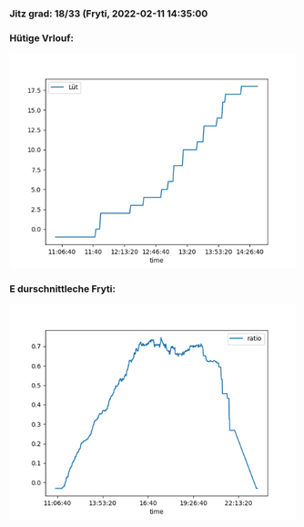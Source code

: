 ### Jitz grad: 18/33 (Fryti, 2022-02-11 14:35:00

### Hütige Vrlouf:
![Graph](Today.png)

### E durschnittleche Fryti:
![Graph](Fryti.png)